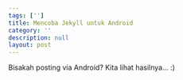 ```yaml
---
tags: ['']
title: Mencoba Jekyll untuk Android
category: ''
description: null
layout: post
---
```

Bisakah posting via Android? Kita lihat hasilnya... :)